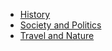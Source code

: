 
- [History](https://github.com/hlltarakci/my_small_world_of_curiosity/blob/main/documentary/historyREADME.md)
- [Society and Politics](https://github.com/hlltarakci/my_small_world_of_curiosity/blob/main/documentary/societyAndPoliticsREADME.md)
- [Travel and Nature](https://github.com/hlltarakci/my_small_world_of_curiosity/blob/main/documentary/travelAndNatureREADME.md)
